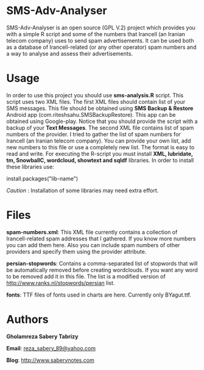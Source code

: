 # SMS-Adv-Analyser
SMS-Adv-Analyser is an open source (GPL V.2) project which provides you with a simple R script and some of the numbers that Irancell (an Iranian telecom company) uses to send spam advertisements. It can be used both as a database of Irancell-related (or any other operator) spam numbers and a way to analyse and assess their advertisements.


Usage
======

In order to use this project you should use **sms-analysis.R** script. This script uses two XML files. The first XML files should contain list of your SMS messages. This file should be obtained using **SMS Backup & Restore** Android app (com.riteshsahu.SMSBackupRestore). This app can be obtained using Google-play. Notice that you should provide the script with a backup of your **Text Messages**. The second XML file contains list of spam numbers of the provider. I tried to gather the list of spam numbers for Irancell (an Iranian telecom company). You can provide your own list, add new numbers to this file or use a completely new list. The format is easy to read and write. For executing the R-script you must install **XML, lubridate, tm, SnowballC, wordcloud, showtext and sqldf** libraries. In order to install these libraries use:

install.packages("lib-name")

*Caution* : Installation of some libraries may need extra effort.


Files
=====

**spam-numbers.xml**: This XML file currently contains a collection of Irancell-related spam addresses that I gathered. If you know more numbers you can add them here. Also you can include spam numbers of other providers and specify them using the provider attribute.

**persian-stopwords**: Contains a comma-separated list of stopwords that will be automatically removed before creating wordclouds. If you want any word to be removed add it in this file. The list is a modified version of http://www.ranks.nl/stopwords/persian list.

**fonts**: TTF files of fonts used in charts are here. Currently only BYagut.ttf.


Authors
======

**Gholamreza Sabery Tabrizy**

**Email**: reza_sabery_89@yahoo.com

**Blog**: http://www.saberynotes.com